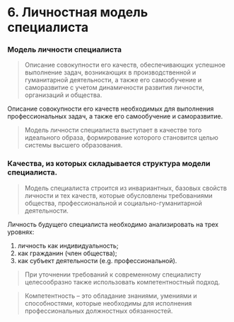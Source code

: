 # 6. Личностная модель специалиста

### Модель личности специалиста
> Описание совокупности его качеств, обеспечивающих успешное выполнение задач, возникающих в производственной и гуманитарной деятельности, а также его самообучение и саморазвитие с учетом динамичности развития личности, организаций и общества. 

Описание совокупности его качеств необходимых для выполнения профессиональных задач, а также его самообучение и саморазвитие.

> Модель личности специалиста выступает в качестве того идеального образа, формирование которого становится целью системы высшего образования.

### Качества, из которых складывается структура модели специалиста. 
> Модель специалиста строится из инвариантных, базовых свойств личности и тех качеств, которые обусловлены требованиями общества, профессиональной и социально-гуманитарной деятельности. 

Личность будущего специалиста необходимо анализировать на трех уровнях: 

1. личность как индивидуальность; 
2. как гражданин (член общества); 
3. как субъект деятельности (e.g. профессиональной). 

> При уточнении требований к современному специалисту целесообразно также использовать компетентностный подход. 

> Компетентность – это обладание знаниями, умениями и способностями, которые необходимы для исполнения профессиональных должностных обязанностей. 